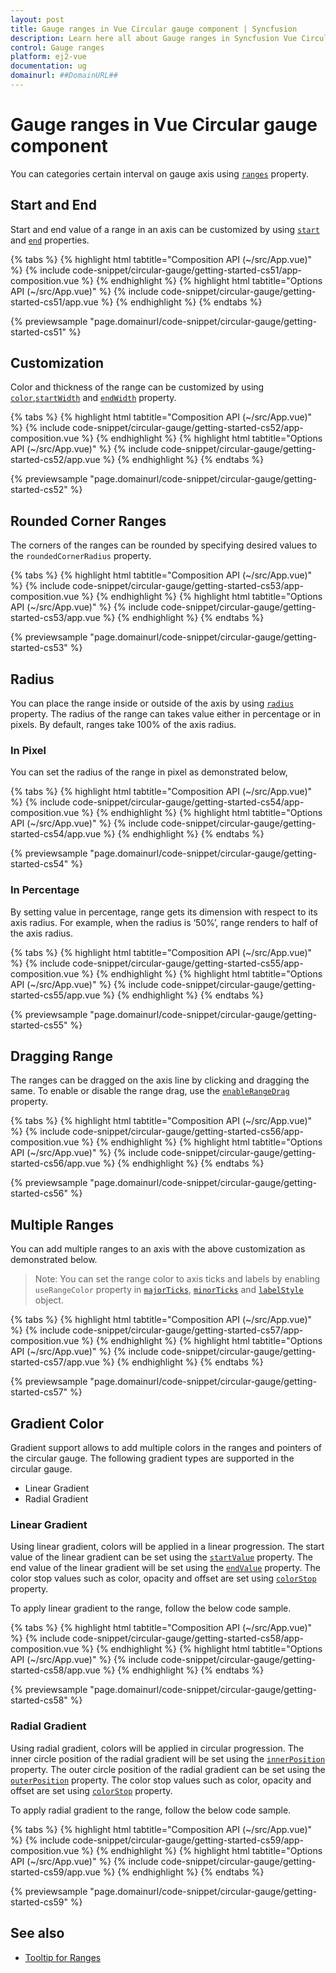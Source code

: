 ```yaml
---
layout: post
title: Gauge ranges in Vue Circular gauge component | Syncfusion
description: Learn here all about Gauge ranges in Syncfusion Vue Circular gauge component of Syncfusion Essential JS 2 and more.
control: Gauge ranges 
platform: ej2-vue
documentation: ug
domainurl: ##DomainURL##
---
```


# Gauge ranges in Vue Circular gauge component

You can categories certain interval on gauge axis using [`ranges`](https://ej2.syncfusion.com/vue/documentation/api/circular-gauge/range/#properties) property.

## Start and End

Start and end value of a range in an axis can be customized by using [`start`](https://ej2.syncfusion.com/vue/documentation/api/circular-gauge/range/#start-number) and [`end`](https://ej2.syncfusion.com/vue/documentation/api/circular-gauge/range/#end-number) properties.

{% tabs %}
{% highlight html tabtitle="Composition API (~/src/App.vue)" %}
{% include code-snippet/circular-gauge/getting-started-cs51/app-composition.vue %}
{% endhighlight %}
{% highlight html tabtitle="Options API (~/src/App.vue)" %}
{% include code-snippet/circular-gauge/getting-started-cs51/app.vue %}
{% endhighlight %}
{% endtabs %}
        
{% previewsample "page.domainurl/code-snippet/circular-gauge/getting-started-cs51" %}

## Customization

Color and thickness of the range can be customized by using [`color`](https://ej2.syncfusion.com/vue/documentation/api/circular-gauge/range/#color-string),[`startWidth`](https://ej2.syncfusion.com/vue/documentation/api/circular-gauge/range/#startwidth-number) and [`endWidth`](https://ej2.syncfusion.com/vue/documentation/api/circular-gauge/range/#endwidth-number) property.

{% tabs %}
{% highlight html tabtitle="Composition API (~/src/App.vue)" %}
{% include code-snippet/circular-gauge/getting-started-cs52/app-composition.vue %}
{% endhighlight %}
{% highlight html tabtitle="Options API (~/src/App.vue)" %}
{% include code-snippet/circular-gauge/getting-started-cs52/app.vue %}
{% endhighlight %}
{% endtabs %}
        
{% previewsample "page.domainurl/code-snippet/circular-gauge/getting-started-cs52" %}

## Rounded Corner Ranges

The corners of the ranges can be rounded by specifying desired values to the `roundedCornerRadius` property.

{% tabs %}
{% highlight html tabtitle="Composition API (~/src/App.vue)" %}
{% include code-snippet/circular-gauge/getting-started-cs53/app-composition.vue %}
{% endhighlight %}
{% highlight html tabtitle="Options API (~/src/App.vue)" %}
{% include code-snippet/circular-gauge/getting-started-cs53/app.vue %}
{% endhighlight %}
{% endtabs %}
        
{% previewsample "page.domainurl/code-snippet/circular-gauge/getting-started-cs53" %}


## Radius

You can place the range inside or outside of the axis by using [`radius`](https://ej2.syncfusion.com/vue/documentation/api/circular-gauge/range/#radius-string)
property. The radius of the range can takes value either in percentage or in pixels. By default, ranges
take 100% of the axis radius.

### In Pixel

You can set the radius of the range in pixel as demonstrated below,

{% tabs %}
{% highlight html tabtitle="Composition API (~/src/App.vue)" %}
{% include code-snippet/circular-gauge/getting-started-cs54/app-composition.vue %}
{% endhighlight %}
{% highlight html tabtitle="Options API (~/src/App.vue)" %}
{% include code-snippet/circular-gauge/getting-started-cs54/app.vue %}
{% endhighlight %}
{% endtabs %}
        
{% previewsample "page.domainurl/code-snippet/circular-gauge/getting-started-cs54" %}


### In Percentage

By setting value in percentage, range gets its dimension with respect to its axis radius.
For example, when the radius is ‘50%’, range renders to half of the axis radius.

{% tabs %}
{% highlight html tabtitle="Composition API (~/src/App.vue)" %}
{% include code-snippet/circular-gauge/getting-started-cs55/app-composition.vue %}
{% endhighlight %}
{% highlight html tabtitle="Options API (~/src/App.vue)" %}
{% include code-snippet/circular-gauge/getting-started-cs55/app.vue %}
{% endhighlight %}
{% endtabs %}
        
{% previewsample "page.domainurl/code-snippet/circular-gauge/getting-started-cs55" %}

## Dragging Range

The ranges can be dragged on the axis line by clicking and dragging the same. To enable or disable the range drag, use the [`enableRangeDrag`](https://ej2.syncfusion.com/vue/documentation/api/circular-gauge/circularGaugeModel/#enablerangedrag) property.

{% tabs %}
{% highlight html tabtitle="Composition API (~/src/App.vue)" %}
{% include code-snippet/circular-gauge/getting-started-cs56/app-composition.vue %}
{% endhighlight %}
{% highlight html tabtitle="Options API (~/src/App.vue)" %}
{% include code-snippet/circular-gauge/getting-started-cs56/app.vue %}
{% endhighlight %}
{% endtabs %}
        
{% previewsample "page.domainurl/code-snippet/circular-gauge/getting-started-cs56" %}

## Multiple Ranges

You can add multiple ranges to an axis with the above customization as demonstrated below.

>Note: You can set the range color to axis ticks and labels by enabling `useRangeColor` property in [`majorTicks`](https://ej2.syncfusion.com/vue/documentation/api/circular-gauge/tick/),
[`minorTicks`](https://ej2.syncfusion.com/vue/documentation/api/circular-gauge/tick/) and [`labelStyle`](https://ej2.syncfusion.com/vue/documentation/api/circular-gauge/label/) object.

{% tabs %}
{% highlight html tabtitle="Composition API (~/src/App.vue)" %}
{% include code-snippet/circular-gauge/getting-started-cs57/app-composition.vue %}
{% endhighlight %}
{% highlight html tabtitle="Options API (~/src/App.vue)" %}
{% include code-snippet/circular-gauge/getting-started-cs57/app.vue %}
{% endhighlight %}
{% endtabs %}
        
{% previewsample "page.domainurl/code-snippet/circular-gauge/getting-started-cs57" %}

## Gradient Color

Gradient support allows to add multiple colors in the ranges and pointers of the circular gauge. The following gradient types are supported in the circular gauge.

* Linear Gradient
* Radial Gradient

### Linear Gradient

Using linear gradient, colors will be applied in a linear progression. The start value of the linear gradient can be set using the [`startValue`](https://ej2.syncfusion.com/vue/documentation/api/circular-gauge/linearGradient/#startvalue) property. The end value of the linear gradient will be set using the [`endValue`](https://ej2.syncfusion.com/vue/documentation/api/circular-gauge/linearGradient/#endvalue) property. The color stop values such as color, opacity and offset are set using [`colorStop`](https://ej2.syncfusion.com/vue/documentation/api/circular-gauge/linearGradient/#colorstop) property.

To apply linear gradient to the range, follow the below code sample.

{% tabs %}
{% highlight html tabtitle="Composition API (~/src/App.vue)" %}
{% include code-snippet/circular-gauge/getting-started-cs58/app-composition.vue %}
{% endhighlight %}
{% highlight html tabtitle="Options API (~/src/App.vue)" %}
{% include code-snippet/circular-gauge/getting-started-cs58/app.vue %}
{% endhighlight %}
{% endtabs %}
        
{% previewsample "page.domainurl/code-snippet/circular-gauge/getting-started-cs58" %}

### Radial Gradient

Using radial gradient, colors will be applied in circular progression. The inner circle position of the radial gradient will be set using the [`innerPosition`](https://ej2.syncfusion.com/vue/documentation/api/circular-gauge/radialGradient/#innerposition) property. The outer circle position of the radial gradient can be set using the [`outerPosition`](https://ej2.syncfusion.com/vue/documentation/api/circular-gauge/radialGradient/#outerposition) property. The color stop values such as color, opacity and offset are set using [`colorStop`](https://ej2.syncfusion.com/vue/documentation/api/circular-gauge/radialGradient/#colorstop) property.

To apply radial gradient to the range, follow the below code sample.

{% tabs %}
{% highlight html tabtitle="Composition API (~/src/App.vue)" %}
{% include code-snippet/circular-gauge/getting-started-cs59/app-composition.vue %}
{% endhighlight %}
{% highlight html tabtitle="Options API (~/src/App.vue)" %}
{% include code-snippet/circular-gauge/getting-started-cs59/app.vue %}
{% endhighlight %}
{% endtabs %}
        
{% previewsample "page.domainurl/code-snippet/circular-gauge/getting-started-cs59" %}

## See also

* [Tooltip for Ranges](https://ej2.syncfusion.com/documentation/circular-gauge/gauge-user-interaction/tooltip-for-ranges-and-annotations/)